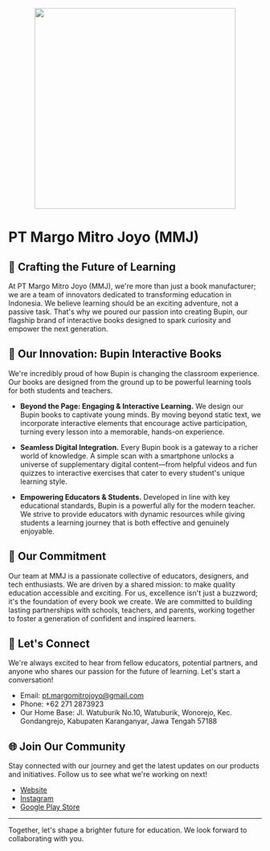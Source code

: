 <p align="center"><a href="#" target="_blank"><img src="https://is3.cloudhost.id/mmj/artwork/logo.png" width="400"></a></p>

# PT Margo Mitro Joyo (MMJ)

## 🚀 Crafting the Future of Learning
At PT Margo Mitro Joyo (MMJ), we're more than just a book manufacturer; we are a team of innovators dedicated to transforming education in Indonesia. We believe learning should be an exciting adventure, not a passive task. That's why we poured our passion into creating Bupin, our flagship brand of interactive books designed to spark curiosity and empower the next generation.

## 📖 Our Innovation: Bupin Interactive Books
We're incredibly proud of how Bupin is changing the classroom experience. Our books are designed from the ground up to be powerful learning tools for both students and teachers.

  - **Beyond the Page: Engaging & Interactive Learning.**
    We design our Bupin books to captivate young minds. By moving beyond static text, we incorporate interactive elements that encourage active participation, turning every lesson into a memorable, hands-on experience.

  - **Seamless Digital Integration.**
    Every Bupin book is a gateway to a richer world of knowledge. A simple scan with a smartphone unlocks a universe of supplementary digital content—from helpful videos and fun quizzes to interactive exercises that cater to every student's unique learning style.

  - **Empowering Educators & Students.**
    Developed in line with key educational standards, Bupin is a powerful ally for the modern teacher. We strive to provide educators with dynamic resources while giving students a learning journey that is both effective and genuinely enjoyable.

## 🤝 Our Commitment
Our team at MMJ is a passionate collective of educators, designers, and tech enthusiasts. We are driven by a shared mission: to make quality education accessible and exciting. For us, excellence isn't just a buzzword; it's the foundation of every book we create. We are committed to building lasting partnerships with schools, teachers, and parents, working together to foster a generation of confident and inspired learners.

## 🔗 Let's Connect
We're always excited to hear from fellow educators, potential partners, and anyone who shares our passion for the future of learning. Let's start a conversation!
- Email: pt.margomitrojoyo@gmail.com
- Phone: +62 271 2873923
- Our Home Base: Jl. Watuburik No.10, Watuburik, Wonorejo, Kec. Gondangrejo, Kabupaten Karanganyar, Jawa Tengah 57188

## 🌐 Join Our Community
Stay connected with our journey and get the latest updates on our products and initiatives. Follow us to see what we're working on next!
- [Website](https://www.mmj.co.id/)
- [Instagram](https://www.instagram.com/pt.margomitrojoyo/)
- [Google Play Store](https://play.google.com/store/apps/dev?id=6920451781800592415&hl=en_US)

---
Together, let's shape a brighter future for education. We look forward to collaborating with you.
